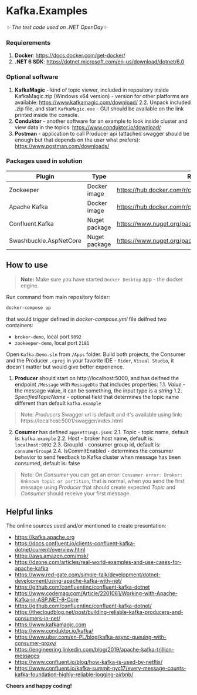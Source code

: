 # Kafka.Examples
_✨ The test code used on .NET OpenDay✨_

### Requierements
1. __Docker__: https://docs.docker.com/get-docker/
2. __.NET 6 SDK__: https://dotnet.microsoft.com/en-us/download/dotnet/6.0

### Optional software

1. __KafkaMagic__ - kind of topic viewer, included in repository inside KafkaMagic.zip (Windows x64 version) - version for other platforms are available: https://www.kafkamagic.com/download/
2.2. Unpack included .zip file, and start `KafkaMagic.exe` - GUI should be available on the link printed inside the console.
2. __Conduktor__ - another software for an example to look inside cluster and view data in the topics: https://www.conduktor.io/download/
3. __Postman__ - application to call Producer api (attached swagger should be enough but that depends on the user what prefers): https://www.postman.com/downloads/

### Packages used in solution

| Plugin | Type | README |
| ------ | ------ | ------ |
| Zookeeper | Docker image | https://hub.docker.com/r/confluentinc/cp-zookeeper |
| Apache Kafka | Docker image | https://hub.docker.com/r/confluentinc/cp-kafka |
| Confluent.Kafka | Nuget package | https://www.nuget.org/packages/Confluent.Kafka/ |
| Swashbuckle.AspNetCore | Nuget package | https://www.nuget.org/packages/Swashbuckle.AspNetCore |

## How to use

> __Note:__ Make sure you have started `Docker Desktop` app - the docker engine.

Run command from main repository folder:
```sh
docker-compose up
```
that would trigger defined in _docker-compose.yml_ file deifned two containers:
- `broker-demo`, local port `9092`
- `zookeeper-demo`, local port `2181`

Open `Kafka.Demo.sln` from `/Apps` folder.
Build both projects, the Consumer and the Producer `.cproj` in your favorite IDE - `Rider`, `Visual Studio`, it doesn't matter but would give better experience.
1. __Producer__ should start on http://localhost:5000, and has deifned the endpoint `/Message` with `MessageDto` that includes properties:
1.1. _Value_ - the message value, it can be something, the input type is a _string_
1.2. _SpecifiedTopicName_ - optional field that determines the topic name different than default `kafka.example`
> Note: _Producers_ Swagger url is default and it's available using link: https://localhost:5001/swagger/index.html

2. __Cosumer__ has defined `appsettings.json`:
2.1. Topic - topic name, default is: `kafka.example`
2.2. Host - broker host name, default is: `localhost:9092`
2.3. GroupId - consumer group id, default is: `consumerGroupA`
2.4. IsCommitEnabled - determines the consumer behavior to send feedback to Kafka cluster when message has been consumed, default is: false

> Note: On _Consumer_ you can get an error: `Consumer error: Broker: Unknown topic or partition`, that is normal, when you send the first message using _Producer_ that should create expected _Topic_ and _Consumer_ should receive your first message.

## Helpful links
The online sources used and/or mentioned to create presentation:
- https://kafka.apache.org
- https://docs.confluent.io/clients-confluent-kafka-dotnet/current/overview.html
- https://aws.amazon.com/msk/
- https://dzone.com/articles/real-world-examples-and-use-cases-for-apache-kafka
- https://www.red-gate.com/simple-talk/development/dotnet-development/using-apache-kafka-with-net/
- https://github.com/confluentinc/confluent-kafka-dotnet
- https://www.codemag.com/Article/2201061/Working-with-Apache-Kafka-in-ASP.NET-6-Core
- https://github.com/confluentinc/confluent-kafka-dotnet/ 
- https://thecloudblog.net/post/building-reliable-kafka-producers-and-consumers-in-net/ 
- https://www.kafkamagic.com 
- https://www.conduktor.io/kafka/ 
- https://www.uber.com/en-PL/blog/kafka-async-queuing-with-consumer-proxy/ 
- https://engineering.linkedin.com/blog/2019/apache-kafka-trillion-messages 
- https://www.confluent.io/blog/how-kafka-is-used-by-netflix/
- https://www.confluent.io/kafka-summit-nyc17/every-message-counts-kafka-foundation-highly-reliable-logging-airbnb/ 

**Cheers and happy coding!**
